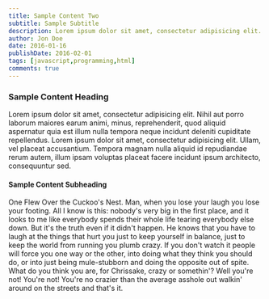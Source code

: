 ```yaml
---
title: Sample Content Two
subtitle: Sample Subtitle
description: Lorem ipsum dolor sit amet, consectetur adipisicing elit. Ipsum quisquam et nostrum.
author: Jon Doe
date: 2016-01-16
publishDate: 2016-02-01
tags: [javascript,programming,html]
comments: true
---
```


### Sample Content Heading

Lorem ipsum dolor sit amet, consectetur adipisicing elit. Nihil aut porro laborum maiores earum animi, minus, reprehenderit, quod aliquid aspernatur quia est illum nulla tempora neque incidunt deleniti cupiditate repellendus. Lorem ipsum dolor sit amet, consectetur adipisicing elit. Ullam, vel placeat accusantium. Tempora magnam nulla aliquid id repudiandae rerum autem, illum ipsam voluptas placeat facere incidunt ipsum architecto, consequuntur sed. 

#### Sample Content Subheading 

One Flew Over the Cuckoo's Nest. Man, when you lose your laugh you lose your footing. All I know is this: nobody's very big in the first place, and it looks to me like everybody spends their whole life tearing everybody else down. But it's the truth even if it didn't happen. He knows that you have to laugh at the things that hurt you just to keep yourself in balance, just to keep the world from running you plumb crazy. If you don't watch it people will force you one way or the other, into doing what they think you should do, or into just being mule-stubborn and doing the opposite out of spite. What do you think you are, for Chrissake, crazy or somethin'? Well you're not! You're not! You're no crazier than the average asshole out walkin' around on the streets and that's it. 